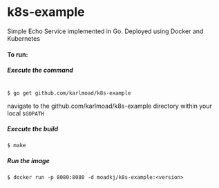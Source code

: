 # k8s-example

Simple Echo Service implemented in Go.  Deployed using Docker and Kubernetes

#### To run:

##### Execute the command

```shell

$ go get github.com/karlmoad/k8s-example

```

navigate to the github.com/karlmoad/k8s-example directory within your local `$GOPATH`

##### Execute the build

```shell
$ make
```

##### Run the image

```shell
$ docker run -p 8080:8080 -d moadkj/k8s-example:<version>

```